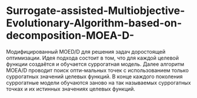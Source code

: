 # Surrogate-assisted-Multiobjective-Evolutionary-Algorithm-based-on-decomposition-MOEA-D-
Модифицированный MOED/D для решения задач доростоящей оптимизации. Идея подхода состоит в том, что для каждой целевой функции создаётся и обучается суррогатная модель. Далее алгоритм MOEA/D проводит поиск опти-мальных точек с использованием только суррогатных значений целевых функций. В конце каждого поколения суррогатные модели обучаются заново на так называемых суррогатных точках и их истинных значениях целевых функций.
